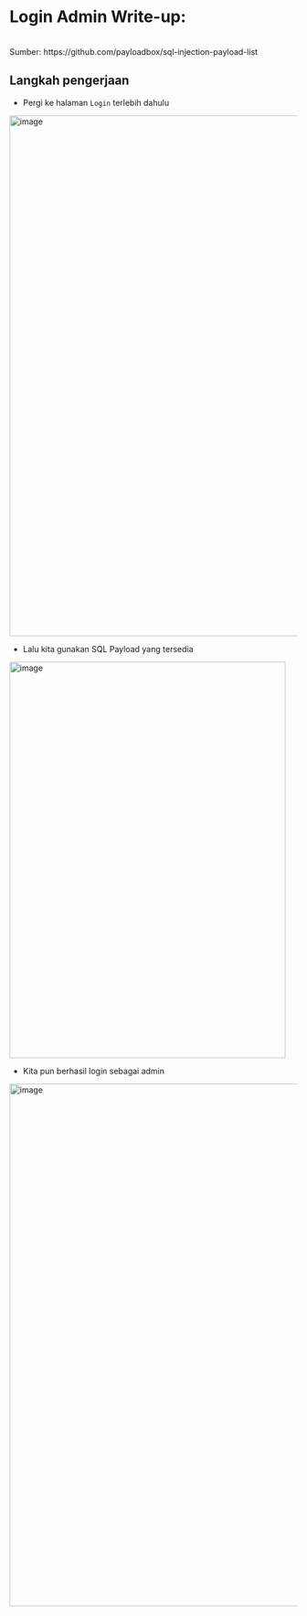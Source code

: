 # Login Admin Write-up:
<br>
Sumber: https://github.com/payloadbox/sql-injection-payload-list

## Langkah pengerjaan
* Pergi ke halaman `Login` terlebih dahulu
<img width="1893" height="912" alt="image" src="https://github.com/user-attachments/assets/ac4f68e4-cb41-4fca-9f1d-09c550f08093" />

* Lalu kita gunakan SQL Payload yang tersedia
<img width="483" height="694" alt="image" src="https://github.com/user-attachments/assets/75d0dd5d-66bc-4aa7-a688-8891ea9248eb" />

* Kita pun berhasil login sebagai admin
<img width="1894" height="915" alt="image" src="https://github.com/user-attachments/assets/14b10be4-90b8-471b-b6a5-a79c2fb134cd" />

